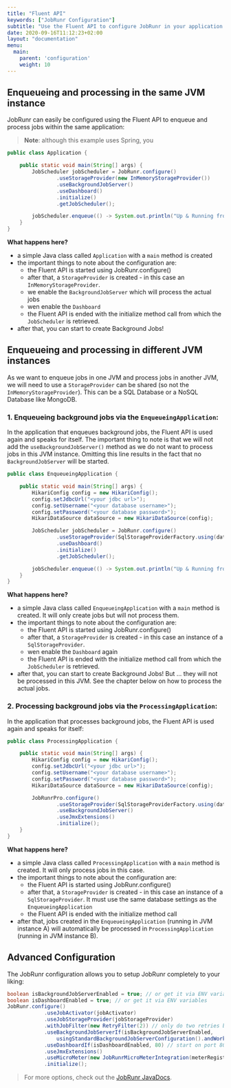 ```yaml
---
title: "Fluent API"
keywords: ["JobRunr Configuration"]
subtitle: "Use the Fluent API to configure JobRunr in your application within minutes."
date: 2020-09-16T11:12:23+02:00
layout: "documentation"
menu: 
  main: 
    parent: 'configuration'
    weight: 10
---
```

## Enqueueing and processing in the same JVM instance
JobRunr can easily be configured using the Fluent API to enqueue and process jobs within the same application:

> **Note**: although this example uses Spring, you 

```java
public class Application {

    public static void main(String[] args) {
        JobScheduler jobScheduler = JobRunr.configure()
                .useStorageProvider(new InMemoryStorageProvider())
                .useBackgroundJobServer()
                .useDashboard()
                .initialize()
                .getJobScheduler();

        jobScheduler.enqueue(() -> System.out.println("Up & Running from a background Job"));
    }
}
```

__What happens here?__
- a simple Java class called `Application` with a `main` method is created
- the important things to note about the configuration are:
  - the Fluent API is started using JobRunr.configure()
  - after that, a `StorageProvider` is created - in this case an `InMemoryStorageProvider`.
  - we enable the `BackgroundJobServer` which will process the actual jobs
  - wen enable the `Dashboard`
  - the Fluent API is ended with the initialize method call from which the `JobScheduler` is retrieved.
- after that, you can start to create Background Jobs!

## Enqueueing and processing in different JVM instances
As we want to enqueue jobs in one JVM and process jobs in another JVM, we will need to use a `StorageProvider` can be shared (so not the `InMemoryStorageProvider`). This can be a SQL Database or a NoSQL Database like MongoDB.

### 1. Enqueueing background jobs via the `EnqueueingApplication`:
In the application that enqueues background jobs, the Fluent API is used again and speaks for itself. The important thing to note is that we will not add the `useBackgroundJobServer()` method as we do not want to process jobs in this JVM instance. Omitting this line results in the fact that no `BackgroundJobServer` will be started.

```java
public class EnqueueingApplication {

    public static void main(String[] args) {
        HikariConfig config = new HikariConfig();
        config.setJdbcUrl("<your jdbc url>");
        config.setUsername("<your database username>");
        config.setPassword("<your database password>");
        HikariDataSource dataSource = new HikariDataSource(config);

        JobScheduler jobScheduler = JobRunr.configure()
                .useStorageProvider(SqlStorageProviderFactory.using(dataSource))
                .useDashboard()
                .initialize()
                .getJobScheduler();

        jobScheduler.enqueue(() -> System.out.println("Up & Running from a background Job"));
    }
}
```
__What happens here?__
- a simple Java class called `EnqueueingApplication` with a `main` method is created. It will only create jobs but will not process them.
- the important things to note about the configuration are:
  - the Fluent API is started using JobRunr.configure()
  - after that, a `StorageProvider` is created - in this case an instance of a `SqlStorageProvider`.
  - wen enable the `Dashboard` again
  - the Fluent API is ended with the initialize method call from which the `JobScheduler` is retrieved.
- after that, you can start to create Background Jobs! But ... they will not be processed in this JVM. See the chapter below on how to process the actual jobs.

### 2. Processing background jobs via the `ProcessingApplication`:
In the application that processes background jobs, the Fluent API is used again and speaks for itself:

```java
public class ProcessingApplication {

    public static void main(String[] args) {
        HikariConfig config = new HikariConfig();
        config.setJdbcUrl("<your jdbc url>");
        config.setUsername("<your database username>");
        config.setPassword("<your database password>");
        HikariDataSource dataSource = new HikariDataSource(config);

        JobRunrPro.configure()
                .useStorageProvider(SqlStorageProviderFactory.using(dataSource))
                .useBackgroundJobServer()
                .useJmxExtensions()
                .initialize();
    }
}
```

__What happens here?__
- a simple Java class called `ProcessingApplication` with a `main` method is created. It will only process jobs in this case.
- the important things to note about the configuration are:
  - the Fluent API is started using JobRunr.configure()
  - after that, a `StorageProvider` is created - in this case an instance of a `SqlStorageProvider`. It must use the same database settings as the `EnqueueingApplication`
  - the Fluent API is ended with the initialize method call
- after that, jobs created in the `EnqueueingApplication` (running in JVM instance A) will automatically be processed in `ProcessingApplication` (running in JVM instance B).

## Advanced Configuration

The JobRunr configuration allows you to setup JobRunr completely to your liking:

```java
boolean isBackgroundJobServerEnabled = true; // or get it via ENV variables
boolean isDashboardEnabled = true; // or get it via ENV variables
JobRunr.configure()
            .useJobActivator(jobActivator)
            .useJobStorageProvider(jobStorageProvider)
            .withJobFilter(new RetryFilter(2)) // only do two retries by default
            .useBackgroundJobServerIf(isBackgroundJobServerEnabled, 
                usingStandardBackgroundJobServerConfiguration().andWorkerCount(4))  // only use 4 worker threads (extra options available)
            .useDashboardIf(isDashboardEnabled, 80) // start on port 80 instead of 8000
            .useJmxExtensions()
            .useMicroMeter(new JobRunrMicroMeterIntegration(meterRegistry))
            .initialize();

```

> For more options, check out the [JobRunr JavaDocs](https://www.javadoc.io/doc/org.jobrunr/jobrunr/latest/index.html).
